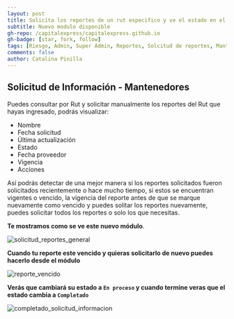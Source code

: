 ```yaml
---
layout: post
title: Solicita los reportes de un rut especifico y ve el estado en el que se encuentra
subtitle: Nuevo modulo disponible
gh-repo: /capitalexpress/capitalexpress.github.io
gh-badge: [star, fork, follow]
tags: [Riesgo, Admin, Super Admin, Reportes, Solcitud de reportes, Mantenedores]
comments: false
author: Catalina Pinilla
---
```


## Solicitud de Información - Mantenedores

Puedes consultar por Rut y solicitar manualmente los reportes del Rut que hayas ingresado, podrás visualizar:
- Nombre
- Fecha solicitud
- Última actualización
- Estado
- Fecha proveedor
- Vigencia	
- Acciones 

Así podrás detectar de una mejor manera si los reportes solicitados fueron solicitados recientemente o hace mucho tiempo, si estos se encuentran vigentes o vencido, la vigencia del reporte antes de que se marque nuevamente como vencido y puedes solitar los reportes nuevamente, puedes solicitar todos los reportes o solo los que necesitas.

**Te mostramos como se ve este nuevo módulo**.

![solicitud_reportes_general](https://cdn.capitalexpress.cl/img/solicitud_reportes_general.png)

**Cuando tu reporte este vencido y quieras solicitarlo de nuevo puedes hacerlo desde el módulo**

![reporte_vencido](https://cdn.capitalexpress.cl/img/reporte_vencido.png)


**Verás que cambiará su estado a `En proceso` y cuando termine veras que el estado cambia a `Completado`**

![completado_solicitud_informacion](https://cdn.capitalexpress.cl/img/completado_solicitud_informacion.png)